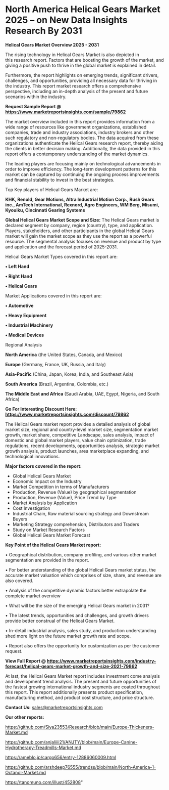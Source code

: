 # North America Helical Gears Market 2025 – on New Data Insights Research By 2031

<Strong> Helical Gears Market Overview 2025 - 2031</strong>

The rising technology in Helical Gears Market is also depicted in this research report. Factors that are boosting the growth of the market, and giving a positive push to thrive in the global market is explained in detail.

Furthermore, the report highlights on emerging trends, significant drivers, challenges, and opportunities, providing all necessary data for thriving in the industry. This report market research offers a comprehensive perspective, including an in-depth analysis of the present and future scenarios within the industry.

<strong>Request Sample Report @ <a href=https://www.marketreportsinsights.com/sample/79862>https://www.marketreportsinsights.com/sample/79862</a></strong>

The market overview included in this report provides information from a wide range of resources like government organizations, established companies, trade and industry associations, industry brokers and other such regulatory and non-regulatory bodies. The data acquired from these organizations authenticate the Helical Gears research report, thereby aiding the clients in better decision making. Additionally, the data provided in this report offers a contemporary understanding of the market dynamics.

The leading players are focusing mainly on technological advancements in order to improve efficiency. The long-term development patterns for this market can be captured by continuing the ongoing process improvements and financial stability to invest in the best strategies.

Top Key players of Helical Gears Market are:

<strong>KHK, Renold, Gear Motions, Altra Industrial Motion Corp., Rush Gears inc., AmTech International, Rexnord, Agro Engineers, WM Berg, Misumi, Kyouiku, Cincinnati Gearing Systems</strong>

<strong><b>Global Helical Gears Market Scope and Size:</b></strong>
The Helical Gears market is declared segment by company, region (country), type, and application. Players, stakeholders, and other participants in the global Helical Gears market will gain the market scope as they use the report as a powerful resource. The segmental analysis focuses on revenue and product by type and application and the forecast period of 2025-2031.

Helical Gears Market Types covered in this report are:

<strong>• Left Hand

• Right Hand

• Helical Gears</strong>

Market Applications covered in this report are:

<strong>• Automotive

• Heavy Equipment

• Industrial Machinery

• Medical Devices</strong> 

Regional Analysis

<strong>North America</strong> (the United States, Canada, and Mexico)

<strong>Europe</strong> (Germany, France, UK, Russia, and Italy)

<strong>Asia-Pacific</strong> (China, Japan, Korea, India, and Southeast Asia)

<strong>South America</strong> (Brazil, Argentina, Colombia, etc.)

<strong>The Middle East and Africa</strong> (Saudi Arabia, UAE, Egypt, Nigeria, and South Africa)

<strong>Go For Interesting Discount Here: <a href=https://www.marketreportsinsights.com/discount/79862>https://www.marketreportsinsights.com/discount/79862</a></strong>

The Helical Gears market report provides a detailed analysis of global market size, regional and country-level market size, segmentation market growth, market share, competitive Landscape, sales analysis, impact of domestic and global market players, value chain optimization, trade regulations, recent developments, opportunities analysis, strategic market growth analysis, product launches, area marketplace expanding, and technological innovations.

<strong><b>Major factors covered in the report:</b></strong>
<ul>
  <li>Global Helical Gears Market </li>
  <li>Economic Impact on the Industry</li>
  <li>Market Competition in terms of Manufacturers</li>
  <li>Production, Revenue (Value) by geographical segmentation</li>
  <li>Production, Revenue (Value), Price Trend by Type</li>
  <li>Market Analysis by Application</li>
  <li>Cost Investigation</li>
  <li>Industrial Chain, Raw material sourcing strategy and Downstream Buyers</li>
  <li>Marketing Strategy comprehension, Distributors and Traders</li>
  <li>Study on Market Research Factors</li>
  <li>Global Helical Gears Market Forecast</li>
</ul>

<strong><b>Key Point of the Helical Gears Market report:</b></strong>

• Geographical distribution, company profiling, and various other market segmentation are provided in the report.

• For better understanding of the global Helical Gears market status, the accurate market valuation which comprises of size, share, and revenue are also covered.

• Analysis of the competitive dynamic factors better extrapolate the complete market overview

• What will be the size of the emerging Helical Gears market in 2031?

• The latest trends, opportunities and challenges, and growth drivers provide better construal of the Helical Gears Market.

• In-detail industrial analysis, sales study, and production understanding shed more light on the future market growth rate and scope.

• Report also offers the opportunity for customization as per the customer request.

<strong><b>View Full Report @ <a href=https://www.marketreportsinsights.com/industry-forecast/helical-gears-market-growth-and-size-2021-79862>https://www.marketreportsinsights.com/industry-forecast/helical-gears-market-growth-and-size-2021-79862</a></b></strong>


At last, the Helical Gears Market report includes investment come analysis and development trend analysis. The present and future opportunities of the fastest growing international industry segments are coated throughout this report. This report additionally presents product specification, manufacturing method, and product cost structure, and price structure.

<strong>Contact Us:</strong>
sales@marketreportsinsights.com

<strong>Our other reports:</strong>

<a href=https://github.com/Siya23553/Research/blob/main/Europe-Thickeners-Market.md>https://github.com/Siya23553/Research/blob/main/Europe-Thickeners-Market.md</a>

<a href=https://github.com/anjaliiii21/ANJTY/blob/main/Europe-Canine-Hydrotherapy-Treadmills-Market.md>https://github.com/anjaliiii21/ANJTY/blob/main/Europe-Canine-Hydrotherapy-Treadmills-Market.md</a>

<a href=https://ameblo.jp/cargo656/entry-12886060009.html>https://ameblo.jp/cargo656/entry-12886060009.html</a>

<a href=https://github.com/arshdeep76555/trendss/blob/main/North-America-1-Octanol-Market.md>https://github.com/arshdeep76555/trendss/blob/main/North-America-1-Octanol-Market.md</a>

<a href=https://tanomuno.com/illust/452808>https://tanomuno.com/illust/452808</a>"
